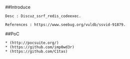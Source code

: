 ##Introduce
```
Desc : Discuz_ssrf_redis_codeexec.

References : https://www.seebug.org/vuldb/ssvid-91879.
```
##PoC
```
* (http://pocsuite.org/)
* (https://github.com/imp0wd3r)
* (https://github.com/C1tas)
```
